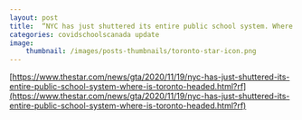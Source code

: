 ```yaml
---
layout: post
title:  “NYC has just shuttered its entire public school system. Where is Toronto headed?”
categories: covidschoolscanada update
image:
    thumbnail: /images/posts-thumbnails/toronto-star-icon.png
---
```


[https://www.thestar.com/news/gta/2020/11/19/nyc-has-just-shuttered-its-entire-public-school-system-where-is-toronto-headed.html?rf](https://www.thestar.com/news/gta/2020/11/19/nyc-has-just-shuttered-its-entire-public-school-system-where-is-toronto-headed.html?rf)
